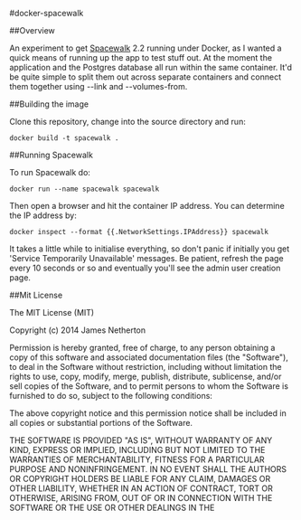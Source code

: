 #docker-spacewalk

##Overview

An experiment to get [Spacewalk](http://spacewalk.redhat.com/) 2.2 running under Docker, as I wanted a quick means of running up the app to test stuff out. At the moment the application and the Postgres database all run within the same container. It'd be quite simple to split them out across separate containers and connect them together using --link and --volumes-from. 

##Building the image

Clone this repository, change into the source directory and run:

```
docker build -t spacewalk .
```

##Running Spacewalk

To run Spacewalk do:

```
docker run --name spacewalk spacewalk
```

Then open a browser and hit the container IP address. You can determine the IP address by:
```
docker inspect --format {{.NetworkSettings.IPAddress}} spacewalk
```

It takes a little while to initialise everything, so don't panic if initially you get 'Service Temporarily Unavailable' messages. Be patient, refresh the page every 10 seconds or so and eventually you'll see the admin user creation page. 

##Mit License

The MIT License (MIT)

Copyright (c) 2014 James Netherton

Permission is hereby granted, free of charge, to any person obtaining a copy
of this software and associated documentation files (the "Software"), to deal
in the Software without restriction, including without limitation the rights
to use, copy, modify, merge, publish, distribute, sublicense, and/or sell
copies of the Software, and to permit persons to whom the Software is
furnished to do so, subject to the following conditions:

The above copyright notice and this permission notice shall be included in all
copies or substantial portions of the Software.

THE SOFTWARE IS PROVIDED "AS IS", WITHOUT WARRANTY OF ANY KIND, EXPRESS OR
IMPLIED, INCLUDING BUT NOT LIMITED TO THE WARRANTIES OF MERCHANTABILITY,
FITNESS FOR A PARTICULAR PURPOSE AND NONINFRINGEMENT. IN NO EVENT SHALL THE
AUTHORS OR COPYRIGHT HOLDERS BE LIABLE FOR ANY CLAIM, DAMAGES OR OTHER
LIABILITY, WHETHER IN AN ACTION OF CONTRACT, TORT OR OTHERWISE, ARISING FROM,
OUT OF OR IN CONNECTION WITH THE SOFTWARE OR THE USE OR OTHER DEALINGS IN THE

